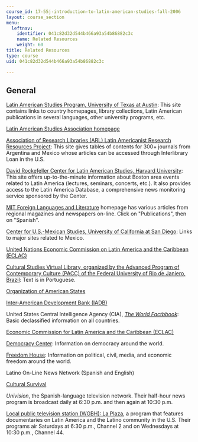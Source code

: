 ```yaml
---
course_id: 17-55j-introduction-to-latin-american-studies-fall-2006
layout: course_section
menu:
  leftnav:
    identifier: 041c82d32d544b466a93a54b86882c3c
    name: Related Resources
    weight: 60
title: Related Resources
type: course
uid: 041c82d32d544b466a93a54b86882c3c

---
```


General
-------

[Latin American Studies Program, University of Texas at Austin](http://www1.lanic.utexas.edu/las.html): This site contains links to country homepages, library collections, Latin American publications in several languages, other university programs, etc.

[Latin American Studies Association homepage](http://lasa.international.pitt.edu/)

[Association of Research Libraries (ARL) Latin Americanist Research Resources Project](http://lanic.utexas.edu/project/laoap/larrplibs.html): This site gives tables of contents for 300+ journals from Argentina and Mexico whose articles can be accessed through Interlibrary Loan in the U.S.

[David Rockefeller Center for Latin American Studies, Harvard University](http://drclas.harvard.edu/): This site offers up-to-the-minute information about Boston area events related to Latin America (lectures, seminars, concerts, etc.). It also provides access to the Latin America Database, a comprehensive news monitoring service sponsored by the Center.

[MIT Foreign Languages and Literature](http://web.mit.edu/fll/www/) homepage has various articles from regional magazines and newspapers on-line. Click on "Publications", then on "Spanish".

[Center for U.S.-Mexican Studies, University of California at San Diego](http://usmex.ucsd.edu/): Links to major sites related to Mexico.

[United Nations Economic Commission on Latin America and the Caribbean (ECLAC)](https://www.cepal.org/en)

[Cultural Studies Virtual Library, organized by the Advanced Program of Contemporary Culture (PACC) of the Federal University of Rio de Janiero, Brazil](http://www.bibvirtuais.ufrj.br/estudosculturais/): Text is in Portuguese.

[Organization of American States](https://www.britannica.com/topic/Organization-of-American-States)

[Inter-American Development Bank (IADB)](http://www.iadb.org/)

United States Central Intelligence Agency (CIA), [_The World Factbbook_](https://www.cia.gov/library/publications/the-world-factbook/): Basic declassified information on all countries.

[Economic Commission for Latin America and the Caribbean (ECLAC)](https://www.cepal.org/en)

[Democracy Center](http://www.democracyctr.org/): Information on democracy around the world.

[Freedom House](https://freedomhouse.org/): Information on political, civil, media, and economic freedom around the world.

Latino On-Line News Network (Spanish and English)

[Cultural Survival](http://www.cs.org/)

_Univision_, the Spanish-language television network. Their half-hour news program is broadcast daily at 6:30 p.m. and then again at 10:30 p.m.

[Local public television station (WGBH): La Plaza](http://www.wgbh.org/article?item_id=3134450), a program that features documentaries on Latin America and the Latino community in the U.S. Their programs air Saturdays at 6:30 p.m., Channel 2 and on Wednesdays at 10:30 p.m., Channel 44.
